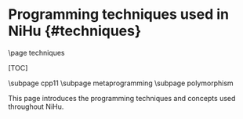 Programming techniques used in NiHu {#techniques}
===================================

\page techniques

[TOC]

\subpage cpp11 
\subpage metaprogramming
\subpage polymorphism



This page introduces the programming techniques and concepts used throughout NiHu.